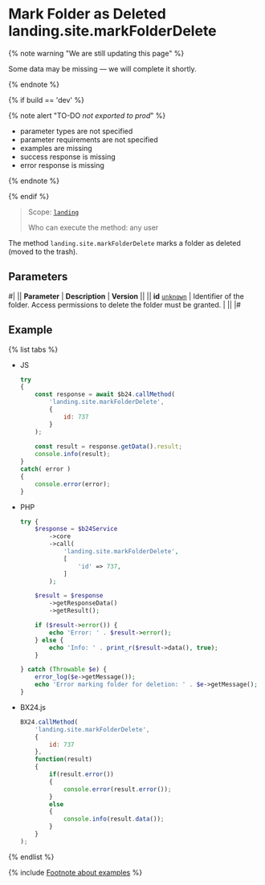 # Mark Folder as Deleted landing.site.markFolderDelete

{% note warning "We are still updating this page" %}

Some data may be missing — we will complete it shortly.

{% endnote %}

{% if build == 'dev' %}

{% note alert "TO-DO _not exported to prod_" %}

- parameter types are not specified
- parameter requirements are not specified
- examples are missing
- success response is missing
- error response is missing

{% endnote %}

{% endif %}

> Scope: [`landing`](../../scopes/permissions.md)
>
> Who can execute the method: any user

The method `landing.site.markFolderDelete` marks a folder as deleted (moved to the trash).

## Parameters

#|
|| **Parameter** | **Description** | **Version** ||
|| **id**
[`unknown`](../../data-types.md) | Identifier of the folder. Access permissions to delete the folder must be granted. | ||
|#

## Example

{% list tabs %}

- JS

    ```js
    try
    {
    	const response = await $b24.callMethod(
    		'landing.site.markFolderDelete',
    		{
    			id: 737
    		}
    	);
    	
    	const result = response.getData().result;
    	console.info(result);
    }
    catch( error )
    {
    	console.error(error);
    }
    ```

- PHP

    ```php
    try {
        $response = $b24Service
            ->core
            ->call(
                'landing.site.markFolderDelete',
                [
                    'id' => 737,
                ]
            );
    
        $result = $response
            ->getResponseData()
            ->getResult();
    
        if ($result->error()) {
            echo 'Error: ' . $result->error();
        } else {
            echo 'Info: ' . print_r($result->data(), true);
        }
    
    } catch (Throwable $e) {
        error_log($e->getMessage());
        echo 'Error marking folder for deletion: ' . $e->getMessage();
    }
    ```

- BX24.js

    ```js
    BX24.callMethod(
        'landing.site.markFolderDelete',
        {
            id: 737
        },
        function(result)
        {
            if(result.error())
            {
                console.error(result.error());
            }
            else
            {
                console.info(result.data());
            }
        }
    );
    ```

{% endlist %}

{% include [Footnote about examples](../../../_includes/examples.md) %}